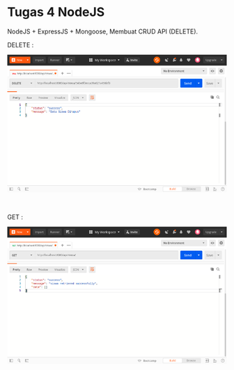 # Tugas 4 NodeJS

NodeJS + ExpressJS + Mongoose, Membuat CRUD API (DELETE).

DELETE :
<br>
<p align="center"><img src="screen/delete.png" alt="" width="700"/></div></p>

<br>

GET :
<br>
<p align="center"><img src="screen/get.png" alt="" width="700"/></div></p>

